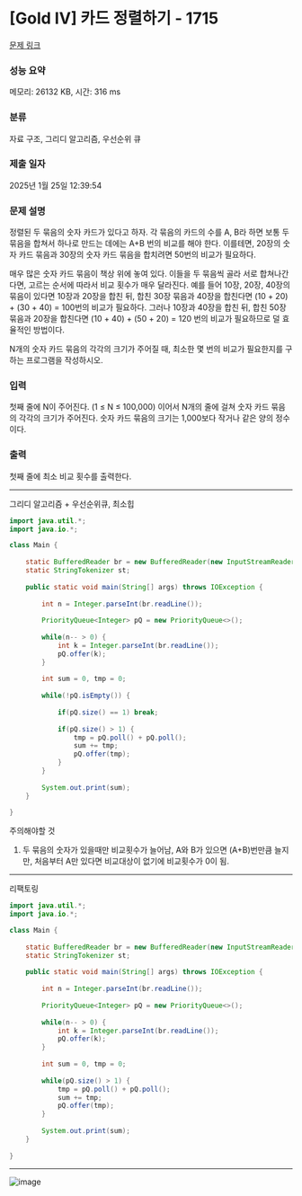 # [Gold IV] 카드 정렬하기 - 1715 

[문제 링크](https://www.acmicpc.net/problem/1715) 

### 성능 요약

메모리: 26132 KB, 시간: 316 ms

### 분류

자료 구조, 그리디 알고리즘, 우선순위 큐

### 제출 일자

2025년 1월 25일 12:39:54

### 문제 설명

<p>정렬된 두 묶음의 숫자 카드가 있다고 하자. 각 묶음의 카드의 수를 A, B라 하면 보통 두 묶음을 합쳐서 하나로 만드는 데에는 A+B 번의 비교를 해야 한다. 이를테면, 20장의 숫자 카드 묶음과 30장의 숫자 카드 묶음을 합치려면 50번의 비교가 필요하다.</p>

<p>매우 많은 숫자 카드 묶음이 책상 위에 놓여 있다. 이들을 두 묶음씩 골라 서로 합쳐나간다면, 고르는 순서에 따라서 비교 횟수가 매우 달라진다. 예를 들어 10장, 20장, 40장의 묶음이 있다면 10장과 20장을 합친 뒤, 합친 30장 묶음과 40장을 합친다면 (10 + 20) + (30 + 40) = 100번의 비교가 필요하다. 그러나 10장과 40장을 합친 뒤, 합친 50장 묶음과 20장을 합친다면 (10 + 40) + (50 + 20) = 120 번의 비교가 필요하므로 덜 효율적인 방법이다.</p>

<p>N개의 숫자 카드 묶음의 각각의 크기가 주어질 때, 최소한 몇 번의 비교가 필요한지를 구하는 프로그램을 작성하시오.</p>

### 입력 

 <p>첫째 줄에 N이 주어진다. (1 ≤ N ≤ 100,000) 이어서 N개의 줄에 걸쳐 숫자 카드 묶음의 각각의 크기가 주어진다. 숫자 카드 묶음의 크기는 1,000보다 작거나 같은 양의 정수이다.</p>

### 출력 

 <p>첫째 줄에 최소 비교 횟수를 출력한다.</p>

---

그리디 알고리즘 + 우선순위큐, 최소힙

```java
import java.util.*;
import java.io.*;

class Main {
    
    static BufferedReader br = new BufferedReader(new InputStreamReader(System.in));
    static StringTokenizer st;
    
    public static void main(String[] args) throws IOException {
        
        int n = Integer.parseInt(br.readLine());
        
        PriorityQueue<Integer> pQ = new PriorityQueue<>();
        
        while(n-- > 0) {
            int k = Integer.parseInt(br.readLine());
            pQ.offer(k);
        }
        
        int sum = 0, tmp = 0;
        
        while(!pQ.isEmpty()) {
            
            if(pQ.size() == 1) break;
            
            if(pQ.size() > 1) {
                tmp = pQ.poll() + pQ.poll();
                sum += tmp;
                pQ.offer(tmp);
            }
        }
        
        System.out.print(sum);
    }
    
}


```

주의해야할 것

1. 두 묶음의 숫자가 있을때만 비교횟수가 늘어남, A와 B가 있으면 (A+B)번만큼 늘지만, 처음부터 A만 있다면 비교대상이 없기에 비교횟수가 0이 됨.
   
---

리팩토링

```java
import java.util.*;
import java.io.*;

class Main {
    
    static BufferedReader br = new BufferedReader(new InputStreamReader(System.in));
    static StringTokenizer st;
    
    public static void main(String[] args) throws IOException {
        
        int n = Integer.parseInt(br.readLine());
        
        PriorityQueue<Integer> pQ = new PriorityQueue<>();
        
        while(n-- > 0) {
            int k = Integer.parseInt(br.readLine());
            pQ.offer(k);
        }
        
        int sum = 0, tmp = 0;
        
        while(pQ.size() > 1) {
            tmp = pQ.poll() + pQ.poll();
            sum += tmp;
            pQ.offer(tmp);
        }
        
        System.out.print(sum);
    }
    
}


```

---

![image](https://github.com/user-attachments/assets/fd81dbaf-d8a8-4077-af8f-0737d693dddc)
